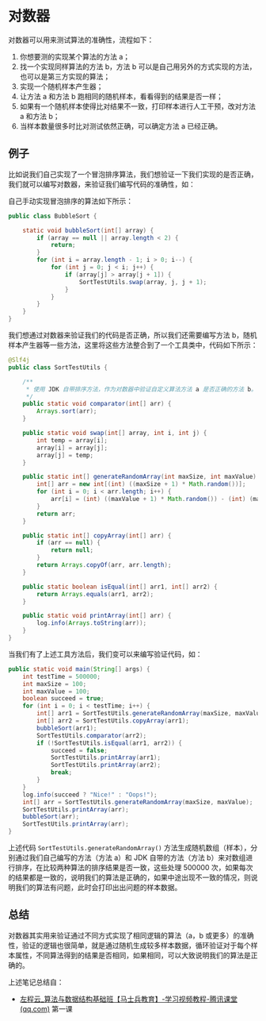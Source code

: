 # 对数器

对数器可以用来测试算法的准确性，流程如下：

1. 你想要测的实现某个算法的方法 a；
2. 找一个实现同样算法的方法 b，方法 b 可以是自己用另外的方式实现的方法，也可以是第三方实现的算法；
3. 实现一个随机样本产生器；
4. 让方法 a 和方法 b 跑相同的随机样本，看看得到的结果是否一样；
5. 如果有一个随机样本使得比对结果不一致，打印样本进行人工干预，改对方法 a 和方法 b；
6. 当样本数量很多时比对测试依然正确，可以确定方法 a 已经正确。

## 例子

比如说我们自己实现了一个冒泡排序算法，我们想验证一下我们实现的是否正确，我们就可以编写对数器，来验证我们编写代码的准确性，如：

自己手动实现冒泡排序的算法如下所示：

```java
public class BubbleSort {

    static void bubbleSort(int[] array) {
        if (array == null || array.length < 2) {
            return;
        }
        for (int i = array.length - 1; i > 0; i--) {
            for (int j = 0; j < i; j++) {
                if (array[j] > array[j + 1]) {
                    SortTestUtils.swap(array, j, j + 1);
                }
            }
        }
    }
}
```

我们想通过对数器来验证我们的代码是否正确，所以我们还需要编写方法 b，随机样本产生器等一些方法，这里将这些方法整合到了一个工具类中，代码如下所示：

```java
@Slf4j
public class SortTestUtils {

    /**
     * 使用 JDK 自带排序方法，作为对数器中验证自定义算法方法 a 是否正确的方法 b。
     */
    public static void comparator(int[] arr) {
        Arrays.sort(arr);
    }

    public static void swap(int[] array, int i, int j) {
        int temp = array[i];
        array[i] = array[j];
        array[j] = temp;
    }

    public static int[] generateRandomArray(int maxSize, int maxValue) {
        int[] arr = new int[(int) ((maxSize + 1) * Math.random())];
        for (int i = 0; i < arr.length; i++) {
            arr[i] = (int) ((maxValue + 1) * Math.random()) - (int) (maxValue * Math.random());
        }
        return arr;
    }

    public static int[] copyArray(int[] arr) {
        if (arr == null) {
            return null;
        }
        return Arrays.copyOf(arr, arr.length);
    }

    public static boolean isEqual(int[] arr1, int[] arr2) {
        return Arrays.equals(arr1, arr2);
    }

    public static void printArray(int[] arr) {
        log.info(Arrays.toString(arr));
    }
}

```

当我们有了上述工具方法后，我们变可以来编写验证代码，如：

```java
public static void main(String[] args) {
    int testTime = 500000;
    int maxSize = 100;
    int maxValue = 100;
    boolean succeed = true;
    for (int i = 0; i < testTime; i++) {
        int[] arr1 = SortTestUtils.generateRandomArray(maxSize, maxValue);
        int[] arr2 = SortTestUtils.copyArray(arr1);
        bubbleSort(arr1);
        SortTestUtils.comparator(arr2);
        if (!SortTestUtils.isEqual(arr1, arr2)) {
            succeed = false;
            SortTestUtils.printArray(arr1);
            SortTestUtils.printArray(arr2);
            break;
        }
    }
    log.info(succeed ? "Nice!" : "Oops!");
    int[] arr = SortTestUtils.generateRandomArray(maxSize, maxValue);
    SortTestUtils.printArray(arr);
    bubbleSort(arr);
    SortTestUtils.printArray(arr);
}
```

上述代码 `SortTestUtils.generateRandomArray()` 方法生成随机数组（样本），分别通过我们自己编写的方法（方法 a）和 JDK 自带的方法（方法 b）来对数组进行排序，在比较两种算法的排序结果是否一致，这些处理 500000 次，如果每次的结果都是一致的，说明我们的算法是正确的，如果中途出现不一致的情况，则说明我们的算法有问题，此时会打印出出问题的样本数据。

## 总结

对数器其实用来验证通过不同方式实现了相同逻辑的算法（a，b 或更多）的准确性，验证的逻辑也很简单，就是通过随机生成较多样本数据，循环验证对于每个样本属性，不同算法得到的结果是否相同，如果相同，可以大致说明我们的算法是正确的。

上述笔记总结自：

- [左程云_算法与数据结构基础班【马士兵教育】-学习视频教程-腾讯课堂 (qq.com)](https://ke.qq.com/course/2145184?tuin=b09cbb87) 第一课